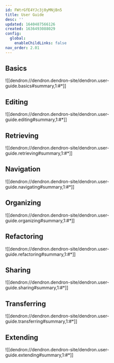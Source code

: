 ```yaml
---
id: FWtrGfE4YJc3j0yMNjBn5
title: User Guide
desc: ''
updated: 1640487566126
created: 1636493088029
config:
  global:
    enableChildLinks: false
nav_order: 2.01
---
```



## Basics
![[dendron://dendron.dendron-site/dendron.user-guide.basics#summary,1:#*]]

## Editing
![[dendron://dendron.dendron-site/dendron.user-guide.editing#summary,1:#*]]

## Retrieving
![[dendron://dendron.dendron-site/dendron.user-guide.retrieving#summary,1:#*]]

## Navigation
![[dendron://dendron.dendron-site/dendron.user-guide.navigating#summary,1:#*]]

## Organizing
![[dendron://dendron.dendron-site/dendron.user-guide.organizing#summary,1:#*]]

## Refactoring
![[dendron://dendron.dendron-site/dendron.user-guide.refactoring#summary,1:#*]]

## Sharing
![[dendron://dendron.dendron-site/dendron.user-guide.sharing#summary,1:#*]]

## Transferring
![[dendron://dendron.dendron-site/dendron.user-guide.transferring#summary,1:#*]]

## Extending
![[dendron://dendron.dendron-site/dendron.user-guide.extending#summary,1:#*]]
